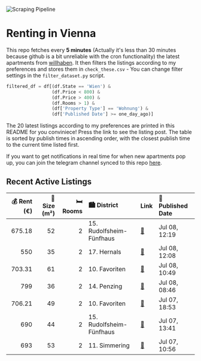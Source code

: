 ![Scraping Pipeline](https://github.com/AthomsG/renting-in-vienna/actions/workflows/run_pipeline.yml/badge.svg)


# Renting in Vienna

This repo fetches every **5 minutes** (Actually it's less than 30 minutes because github is a bit unreliable with the cron functionality) the latest apartments from [willhaben](https://www.willhaben.at/).
It then filters the listings according to my preferences and stores them in `check_these.csv` - You can change filter settings in the `filter_dataset.py` script.

```python
filtered_df = df[(df.State == 'Wien') & 
                 (df.Price < 800) &
                 (df.Price > 400) &
                 (df.Rooms > 1) &
                 (df['Property Type'] == 'Wohnung') &
                 (df['Published Date'] >= one_day_ago)]
```

The 20 latest listings according to my preferences are printed in this README for you conviniece! Press the link to see the listing post.
The table is sorted by publish times in ascending order, with the closest publish time to the current time listed first.

If you want to get notifications in real time for when new apartments pop up, you can join the telegram channel synced to this repo [here](https://t.me/+1HPAYOf5BSsyNTlk).

## Recent Active Listings

|   💰 Rent (€) |   📏 Size (m²) |   🛏️ Rooms | 🏙️ District              | Link                                                                                                                                                                                                                                      | 📅 Published Date   |
|-------------:|--------------:|-----------:|:-------------------------|:------------------------------------------------------------------------------------------------------------------------------------------------------------------------------------------------------------------------------------------|:-------------------|
|       675.18 |            52 |          2 | 15. Rudolfsheim-Fünfhaus | [🔗](https://www.willhaben.at/iad/immobilien/d/mietwohnungen/wien/wien-1150-rudolfsheim-f%C3%BCnfhaus/bitte-den-text-f%C3%BCr-einen-besichtigungstermin-lesen-%28siehe-weiter-unten%29-1639179769/)                                        | Jul 08, 12:19      |
|       550    |            35 |          2 | 17. Hernals              | [🔗](https://www.willhaben.at/iad/immobilien/d/mietwohnungen/wien/wien-1170-hernals/fr%C3%B6hliche-altbauwohnung-ruhelage-1.-stock-sucht-eine/-n-liebe/-n-mieter/-in-oder-p%C3%A4rchen-f%C3%BCr-gem%C3%BCtliches-zusammensein.-899446181/) | Jul 08, 12:08      |
|       703.31 |            61 |          2 | 10. Favoriten            | [🔗](https://www.willhaben.at/iad/immobilien/d/mietwohnungen/wien/wien-1100-favoriten/61m%C2%B2-2-1/2-zimmer-wohnung-1199890219/)                                                                                                          | Jul 08, 10:49      |
|       799    |            36 |          2 | 14. Penzing              | [🔗](https://www.willhaben.at/iad/immobilien/d/mietwohnungen/wien/wien-1140-penzing/gut-geschnittene-2-zimmer-wohnung-in-ruhiger-seitenstra%C3%9Fe-nahe-u4-hietzing-1795169194/)                                                           | Jul 08, 08:46      |
|       706.21 |            49 |          2 | 10. Favoriten            | [🔗](https://www.willhaben.at/iad/immobilien/d/mietwohnungen/wien/wien-1100-favoriten/dachterrassenhit-beim-hauptbahnhof-1315855809/)                                                                                                      | Jul 07, 18:53      |
|       690    |            44 |          2 | 15. Rudolfsheim-Fünfhaus | [🔗](https://www.willhaben.at/iad/immobilien/d/mietwohnungen/wien/wien-1150-rudolfsheim-f%C3%BCnfhaus/wohnung-in-1150-wien-zu-vermieten-835653809/)                                                                                        | Jul 07, 13:41      |
|       693    |            53 |          2 | 11. Simmering            | [🔗](https://www.willhaben.at/iad/immobilien/d/mietwohnungen/wien/wien-1110-simmering/mietwohnung-53m2-1701162054/)                                                                                                                        | Jul 07, 10:56      |
